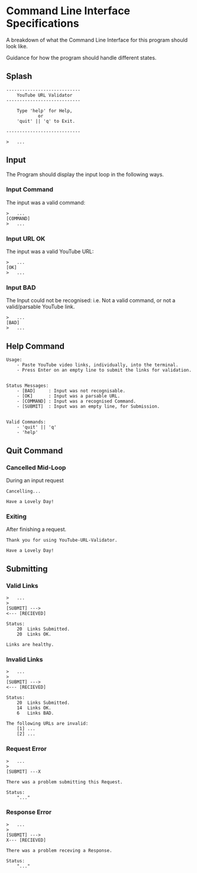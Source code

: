 # Command Line Interface Specifications

A breakdown of what the Command Line Interface for this program should look like.

Guidance for how the program should handle different states.

## Splash

    ----------------------------
        YouTube URL Validator   
    ----------------------------

        Type 'help' for Help,
                or
        'quit' || 'q' to Exit.

    ----------------------------

    >   ...

## Input

The Program should display the input loop in the following ways.

### Input Command
The input was a valid command:

    >   ...
    [COMMAND]
    >   ...
    
### Input URL OK
The input was a valid YouTube URL:

    >   ...
    [OK]
    >   ...

### Input BAD
The Input could not be recognised:
    i.e. Not a valid command, or not a valid/parsable YouTube link.

    >   ...
    [BAD]
    >   ...

## Help Command

    Usage:
        - Paste YouTube video links, individually, into the terminal.
        - Press Enter on an empty line to submit the links for validation.


    Status Messages:
        - [BAD]     : Input was not recognisable.
        - [OK]      : Input was a parsable URL.
        - [COMMAND] : Input was a recognised Command.
        - [SUBMIT]  : Input was an empty line, for Submission.


    Valid Commands:
        - 'quit' || 'q'
        - 'help'

## Quit Command

### Cancelled Mid-Loop
During an input request

    Cancelling...

    Have a Lovely Day!

### Exiting
After finishing a request.

    Thank you for using YouTube-URL-Validator.

    Have a Lovely Day!

## Submitting

### Valid Links

    >   ...
    >
    [SUBMIT] --->
    <--- [RECIEVED]
    
    Status:
        20  Links Submitted.
        20  Links OK.

    Links are healthy.

### Invalid Links

    >   ...
    >
    [SUBMIT] --->
    <--- [RECIEVED]
    
    Status:
        20  Links Submitted.
        14  Links OK.
        6   Links BAD.

    The following URLs are invalid:
        [1] ...
        [2] ...

### Request Error

    >   ...
    >
    [SUBMIT] ---X

    There was a problem submitting this Request.

    Status:
        "..."

### Response Error

    >   ...
    >
    [SUBMIT] --->
    X--- [RECIEVED]

    There was a problem receving a Response.

    Status:
        "..."

